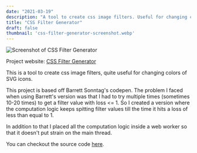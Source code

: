 ```yaml
---
date: "2021-03-19"
description: "A tool to create css image filters. Useful for changing colors of SVG icons."
title: "CSS Filter Generator"
draft: false
thumbnail: 'css-filter-generator-screenshot.webp'
---
```



<div class="post-image-wrapper">
  <img src="/images/css-filter-generator-screenshot.webp" class="post-image" alt="Screenshot of CSS Filter Generator" />
</div>

Project website: [CSS Filter Generator](https://pranjaldubey.com/css-filter-generator/ "CSS Filter Generator")

This is a tool to create css image filters, quite useful for changing colors of SVG icons.

This project is based off Barrett Sonntag's codepen. The problem I faced when using Barrett's version was that I had to try multiple times (sometimes 10-20 times) to get a filter value with loss <= 1. So I created a version where the computation logic keeps spitting filter values till the time it hits a loss of less than equal to 1.

In addition to that I placed all the computation logic inside a web worker so that it doesn't put strain on the main thread.

You can checkout the source code [here](https://github.com/pranjalworm/css-filter-generator/).

